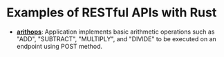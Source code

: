 # Examples of RESTful APIs with Rust

- <a href="https://github.com/sauravdwivedi/Microservices/tree/main/Rust/arithops">**arithops**</a>: Application implements basic arithmetic operations such as "ADD", "SUBTRACT", "MULTIPLY", and "DIVIDE" to be executed on an endpoint using POST method.
